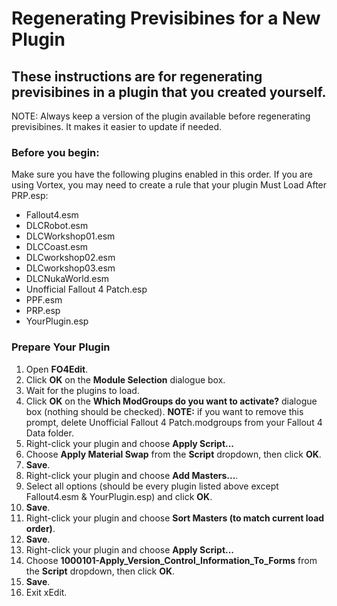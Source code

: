 # Regenerating Previsibines for a New Plugin

## These instructions are for regenerating previsibines in a plugin that you created yourself. 

NOTE: Always keep a version of the plugin available before regenerating previsibines. It makes it easier to update if needed.

### Before you begin:

Make sure you have the following plugins enabled in this order. If you are using Vortex, you may need to create a rule that your plugin Must Load After PRP.esp:<br>
- Fallout4.esm
- DLCRobot.esm
- DLCWorkshop01.esm
- DLCCoast.esm
- DLCworkshop02.esm
- DLCworkshop03.esm
- DLCNukaWorld.esm
- Unofficial Fallout 4 Patch.esp
- PPF.esm
- PRP.esp
- YourPlugin.esp

### Prepare Your Plugin

1) Open <b>FO4Edit</b>.
2) Click <b>OK</b> on the <b>Module Selection</b> dialogue box.
3) Wait for the plugins to load. 
4) Click <b>OK</b> on the <b>Which ModGroups do you want to activate?</b> dialogue box (nothing should be checked). <b>NOTE:</b> if you want to remove this prompt, delete Unofficial Fallout 4 Patch.modgroups from your Fallout 4 Data folder.
5) Right-click your plugin and choose <b>Apply Script...</b>
6) Choose <b>Apply Material Swap</b> from the <b>Script</b> dropdown, then click <b>OK</b>.
7) <b>Save</b>.
8) Right-click your plugin and choose <b>Add Masters...</b>.
9) Select all options (should be every plugin listed above except Fallout4.esm & YourPlugin.esp) and click <b>OK</b>.
10) <b>Save</b>.
11) Right-click your plugin and choose <b>Sort Masters (to match current load order)</b>.
12) <b>Save</b>.
13) Right-click your plugin and choose <b>Apply Script...</b>
14) Choose <b>1000101-Apply_Version_Control_Information_To_Forms</b> from the <b>Script</b> dropdown, then click <b>OK</b>.
15) <b>Save</b>.
16) Exit xEdit.
